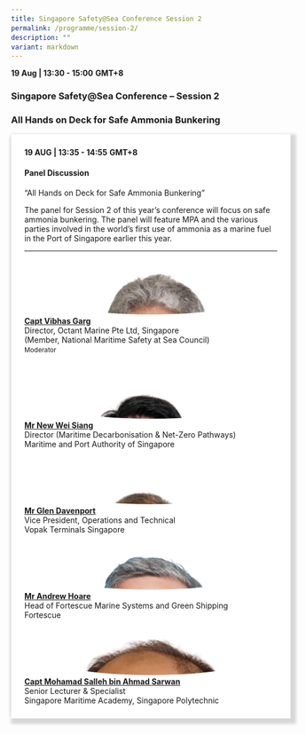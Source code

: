```yaml
---
title: Singapore Safety@Sea Conference Session 2
permalink: /programme/session-2/
description: ""
variant: markdown
---
```

<div>
  <b>19 Aug | 13:30 - 15:00</b>&nbsp;<b>GMT+8</b>
  <h3>Singapore Safety@Sea Conference – Session 2</h3>
	<h3>All Hands on Deck for Safe Ammonia Bunkering</h3>
</div>

<section>
<div class="bp-container is-fluid">
<div class="row">
<div class="col is-full">
<div class="row">
<div class="col is-12">
<div class="border bg-light h-100 position-relative">
<div class="p-4">
<div class="programme-time"><strong>19 AUG | 13:35 - 14:55</strong>&nbsp;<strong>GMT+8</strong></div>
<h4 class="programme-title">Panel Discussion</h4>
	“All Hands on Deck for Safe Ammonia Bunkering”
	<p></p><p>
</p><div>The panel for Session 2 of this year’s conference will focus on safe ammonia bunkering. The panel will feature MPA and the various parties involved in the world’s first use of ammonia as a marine fuel in the Port of Singapore earlier this year.<p></p><p></p><div>
<p></p><hr class="my-3 border-primary">
<div class="speakers px-2">
<div class="row">
<div class="col is-6 prog-speaker">
<div class="row">
	<div class="col is-4"><img src="/images/Speakers/2024/Captain_Vibhas_Grag__Moderator.png" alt="Capt Vibhas Garg" class="image-adjust"></div>
<div class="col is-8">
<div class="speaker-name text-ellipsis"><strong><a class="speaker-name text-ellipsis" href="/vibhas-garg/" rel="noopener">Capt Vibhas Garg</a></strong></div>
<div class="text-ellipsis speaker-position">Director, Octant Marine Pte Ltd, Singapore</div>
<div class="text-ellipsis speaker-company">(Member, National Maritime Safety at Sea Council)</div>
<div class="speaker-role text-ellipsis text-muted"><small>Moderator</small></div>
</div>
</div>
</div>
<div class="col is-6 prog-speaker">&nbsp;</div>
</div>
<div class="row">
<div class="col is-6 prog-speaker">
<div class="row">
<div class="col is-4"><img src="/images/Speakers/2024/Speaker_-_Mr_New_Wei_Siang.png" alt="Mr New Wei Siang" class="image-adjust"></div>
<div class="col is-8">
<div class="speaker-name text-ellipsis"><strong><a class="speaker-name text-ellipsis" href="/new-wei-siang/" rel="noopener">Mr New Wei Siang</a></strong></div>
<div class="text-ellipsis speaker-position">Director (Maritime Decarbonisation &amp; Net-Zero Pathways)</div>
<div class="text-ellipsis speaker-company">Maritime and Port Authority of Singapore</div>
</div>
</div>
</div>


<div class="col is-6 prog-speaker">

<div class="row">
	<div class="col is-4"><img src="/images/Speakers/2024/Speaker_-_Mr_Glen_Davenport.png" alt="Mr Glen Davenport" class="image-adjust"></div>
<div class="col is-8">
<div class="speaker-name text-ellipsis"><strong><a class="speaker-name text-ellipsis" href="/glen-davenport/" rel="noopener">Mr Glen Davenport</a></strong></div>
<div class="text-ellipsis speaker-position">Vice President, Operations and Technical</div>
<div class="text-ellipsis speaker-company">Vopak Terminals Singapore</div>
</div>
</div>

</div>
</div>
<div class="row">

<div class="col is-6 prog-speaker">

<div class="row">
<div class="col is-4"><img src="/images/Speakers/2024/Speaker_-_Mr._ANDREW_HOARE.png" alt="Mr Andrew Hoare" class="image-adjust"></div>
<div class="col is-8">
<div class="speaker-name text-ellipsis"><strong><a class="speaker-name text-ellipsis" href="/andrew-hoare/" rel="noopener">Mr Andrew Hoare</a></strong></div>
<div class="text-ellipsis speaker-position">Head of Fortescue Marine Systems and Green Shipping</div>
<div class="text-ellipsis speaker-company">Fortescue</div>
</div>
</div>


</div>

<div class="col is-6 prog-speaker">
<div class="row">
	<div class="col is-4"><img src="/images/Speakers/2024/Speaker_-_Capt._Mohamad_Salleh_bin_Ahmad_Sarwan.png" alt="Capt Mohamad Salleh bin Ahmad Sarwan" class="image-adjust"></div>
<div class="col is-8">
<div class="speaker-name text-ellipsis"><strong><a class="speaker-name text-ellipsis" href="/mohamad-salleh-bin-ahmad-sarwan/" rel="noopener">Capt Mohamad Salleh bin Ahmad Sarwan</a></strong></div>
<div class="text-ellipsis speaker-position">Senior Lecturer &amp; Specialist </div>
<div class="text-ellipsis speaker-company">Singapore Maritime Academy, Singapore Polytechnic</div>
</div>
</div>
</div>

</div>
</div>
</div>


</div>
</div>
</div>
</div>
</div>
</div>


</div></div></section>
	
	
	
<style type="text/css"> 
	@media only screen and (max-width:800px){
		.image-adjust{
		height: 200px!important;
		width: 200px!important;
		}
	}

	.image-adjust{
		object-fit: cover;
		height: 100px;
		width: 100%;
		border-radius:50%;
		object-position: top center;
	}
	hr.my-3{
margin-top: 0.75rem;	
	}

    .is-left{
      text-align: left;
    }
    .content h4{
      font-weight: 500; 
      color: #337B9A !important;
      margin-top: 1rem;
    }
    .bg-light {
      background-color: #fff !important;
      box-shadow: 5px 5px 5px 5px rgb(215 215 215), -5px 0 6px -4px rgb(215 215 215);
    }
    .p-4 {
      padding: 1.5rem!important;
    }
  .content a {text-decoration:none;}
	.content h3 { margin-top: 1rem;}
</style>
